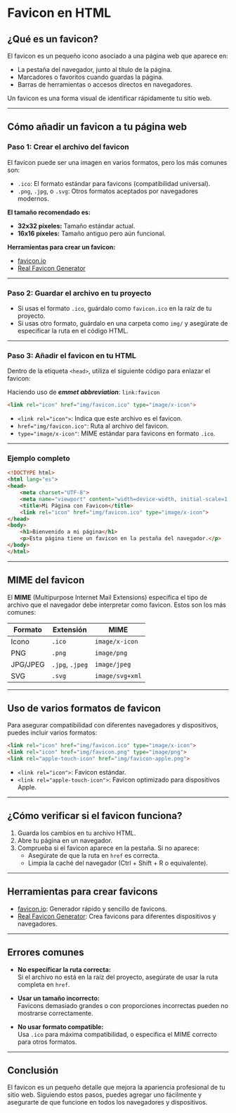 
# Favicon en HTML

## ¿Qué es un favicon?

El favicon es un pequeño icono asociado a una página web que aparece en:
- La pestaña del navegador, junto al título de la página.
- Marcadores o favoritos cuando guardas la página.
- Barras de herramientas o accesos directos en navegadores.

Un favicon es una forma visual de identificar rápidamente tu sitio web.

---

## Cómo añadir un favicon a tu página web

### Paso 1: Crear el archivo del favicon

El favicon puede ser una imagen en varios formatos, pero los más comunes son:
- `.ico`: El formato estándar para favicons (compatibilidad universal).
- `.png`, `.jpg`, o `.svg`: Otros formatos aceptados por navegadores modernos.

**El tamaño recomendado es:**
- **32x32 píxeles:** Tamaño estándar actual.
- **16x16 píxeles:** Tamaño antiguo pero aún funcional.

**Herramientas para crear un favicon:**
- [favicon.io](https://favicon.io)
- [Real Favicon Generator](https://realfavicongenerator.net)

---

### Paso 2: Guardar el archivo en tu proyecto

- Si usas el formato `.ico`, guárdalo como `favicon.ico` en la raíz de tu proyecto.
- Si usas otro formato, guárdalo en una carpeta como `img/` y asegúrate de especificar la ruta en el código HTML.

---

### Paso 3: Añadir el favicon en tu HTML

Dentro de la etiqueta `<head>`, utiliza el siguiente código para enlazar el favicon:

Haciendo uso de ***emmet abbreviation***:
`link:favicon`

```html
<link rel="icon" href="img/favicon.ico" type="image/x-icon">
```

- `<link rel="icon">`: Indica que este archivo es el favicon.
- `href="img/favicon.ico"`: Ruta al archivo del favicon.
- `type="image/x-icon"`: MIME estándar para favicons en formato `.ico`.

---

### Ejemplo completo

```html
<!DOCTYPE html>
<html lang="es">
<head>
    <meta charset="UTF-8">
    <meta name="viewport" content="width=device-width, initial-scale=1.0">
    <title>Mi Página con Favicon</title>
    <link rel="icon" href="img/favicon.ico" type="image/x-icon">
</head>
<body>
    <h1>Bienvenido a mi página</h1>
    <p>Esta página tiene un favicon en la pestaña del navegador.</p>
</body>
</html>
```

---

## MIME del favicon

El **MIME** (Multipurpose Internet Mail Extensions) especifica el tipo de archivo que el navegador debe interpretar como favicon. Estos son los más comunes:

| **Formato** | **Extensión** | **MIME**         |
|-------------|---------------|------------------|
| Icono       | `.ico`        | `image/x-icon`   |
| PNG         | `.png`        | `image/png`      |
| JPG/JPEG    | `.jpg`, `.jpeg`| `image/jpeg`     |
| SVG         | `.svg`        | `image/svg+xml`  |

---

## Uso de varios formatos de favicon

Para asegurar compatibilidad con diferentes navegadores y dispositivos, puedes incluir varios formatos:

```html
<link rel="icon" href="img/favicon.ico" type="image/x-icon">
<link rel="icon" href="img/favicon.png" type="image/png">
<link rel="apple-touch-icon" href="img/favicon-apple.png">
```

- `<link rel="icon">`: Favicon estándar.
- `<link rel="apple-touch-icon">`: Favicon optimizado para dispositivos Apple.

---

## ¿Cómo verificar si el favicon funciona?

1. Guarda los cambios en tu archivo HTML.
2. Abre tu página en un navegador.
3. Comprueba si el favicon aparece en la pestaña. Si no aparece:
   - Asegúrate de que la ruta en `href` es correcta.
   - Limpia la caché del navegador (Ctrl + Shift + R o equivalente).

---

## Herramientas para crear favicons

- [favicon.io](https://favicon.io): Generador rápido y sencillo de favicons.
- [Real Favicon Generator](https://realfavicongenerator.net): Crea favicons para diferentes dispositivos y navegadores.

---

## Errores comunes

- **No especificar la ruta correcta:**  
  Si el archivo no está en la raíz del proyecto, asegúrate de usar la ruta completa en `href`.

- **Usar un tamaño incorrecto:**  
  Favicons demasiado grandes o con proporciones incorrectas pueden no mostrarse correctamente.

- **No usar formato compatible:**  
  Usa `.ico` para máxima compatibilidad, o especifica el MIME correcto para otros formatos.

---

## Conclusión

El favicon es un pequeño detalle que mejora la apariencia profesional de tu sitio web. Siguiendo estos pasos, puedes agregar uno fácilmente y asegurarte de que funcione en todos los navegadores y dispositivos.
